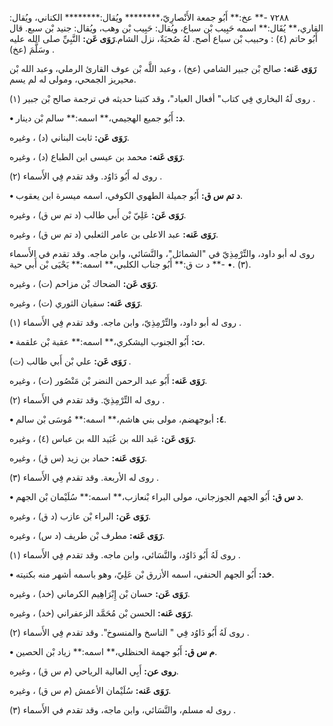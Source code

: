 ٧٢٨٨ -** عخ:** أَبُو جمعة الأَنْصارِيّ،******** ويُقال:******** الكناني، ويُقال: القاري،** يُقَال:** اسمه حَبِيب بْن سباع، ويُقال: حَبِيب بْن وهب، ويُقال: جنيد بْن سبع. قال أَبُو حاتم (٤) : وحبيب بْن سباع أصح. لهُ صُحبَةٌ، نزل الشام.**رَوَى عَن:** النَّبِيِّ صلى الله عليه وسَلَّمَ (عخ) .

**رَوَى عَنه:** صالح بْن جبير الشامي (عخ) ، وعبد اللَّه بْن عوف القارئ الرملي، وعبد الله بْن محيريز الجمحي، ومولى له لم يسم.

روى لَهُ البخاري فِي كتاب" أفعال العباد"، وقد كتبنا حديثه في ترجمة صالح بْن جبير (١) .

**• د:** أَبُو جميع الهجيمي،** اسمه:** سالم بْن دينار.

**رَوَى عَن:** ثابت البناني (د) ، وغيره.

**رَوَى عَنه:** محمد بن عيسى ابن الطباع (د) ، وغيره.

روى له أَبُو دَاوُد. وقد تقدم فِي الأَسماء (٢) .

**• د تم س ق:** أَبُو جميلة الطهوي الكوفي، اسمه ميسرة ابن يعقوب.

**رَوَى عَن:** عَلِيّ بْن أَبي طالب (د تم س ق) ، وغيره.

**رَوَى عَنه:** عبد الاعلى بن عامر الثعلبي (د تم س ق) ، وغيره.

روى له أبو داود، والتِّرْمِذِيّ في "الشمائل"، والنَّسَائي، وابن ماجه. وقد تقدم في الأَسماء (٣) .• -** د ت ق:** أَبُو جناب الكلبي،** اسمه:** يَحْيَى بْن أَبي حية.

**رَوَى عَن:** الضحاك بْن مزاحم (ت) ، وغيره.

**رَوَى عَنه:** سفيان الثوري (ت) ، وغيره.

روى له أبو داود، والتِّرْمِذِيّ، وابن ماجه. وقد تقدم فِي الأَسماء (١) .

**• ت:** أَبُو الجنوب اليشكري،** اسمه:** عقبة بْن علقمة.

**رَوَى عَن:** علي بْن أَبي طالب (ت) .

**رَوَى عَنه:** أَبُو عبد الرحمن النضر بْن مَنْصُور (ت) ، وغيره.

روى له التِّرْمِذِيّ. وقد تقدم في الأَسماء (٢) .

**• ٤:** أبوجهضم، مولى بني هاشم،** اسمه:** مُوسَى بْن سالم.

**رَوَى عَن:** عَبد الله بن عُبَيد الله بن عباس (٤) ، وغيره.

**رَوَى عَنه:** حماد بن زيد (س ق) ، وغيره.

روى له الأربعة. وقد تقدم فِي الأَسماء (٣) .

**• د س ق:** أَبُو الجهم الجوزجاني، مولى البراء بْنعازب،** اسمه:** سُلَيْمان بْن الجهم.

**رَوَى عَن:** البراء بْن عازب (د ق) ، وغيره.

**رَوَى عَنه:** مطرف بْن طريف (د س) ، وغيره.

روى لَهُ أَبُو دَاوُد، والنَّسَائي، وابن ماجه. وقد تقدم فِي الأَسماء (١) .

**• خد:** أَبُو الجهم الحنفي، اسمه الأزرق بْن عَلِيّ، وهو باسمه أشهر منه بكنيته.

**رَوَى عَن:** حسان بْن إِبْرَاهِيم الكرماني (خد) ، وغيره.

**رَوَى عَنه:** الحسن بْن مُحَمَّد الزعفراني (خد) ، وغيره.

روى لَهُ أَبُو دَاوُد فِي " الناسخ والمنسوخ". وقد تقدم فِي الأَسماء (٢) .

**• م س ق:** أَبُو جهمة الحنظلي،** اسمه:** زياد بْن الحصين.

**روى عن:** أَبِي العالية الرياحي (م س ق) ، وغيره.

**رَوَى عَنه:** سُلَيْمان الأعمش (م س ق) ، وغيره.

روى له مسلم، والنَّسَائي، وابن ماجه، وقد تقدم في الأَسماء (٣) .